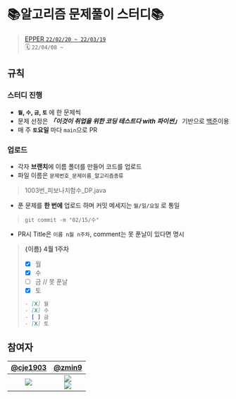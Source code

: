 # 📚알고리즘 문제풀이 스터디📚

> [EPPER `22/02/20 ~ 22/03/19`](https://github.com/zmin9/Algorithm-problem-solving/tree/epper-18th)<br>
> 🗓 `22/04/08 ~`

## 규칙

### 스터디 진행

* **`월`, `수`, `금`, `토`** 에 한 문제씩
* 문제 선정은 _**「이것이 취업을 위한 코딩 테스트다 with 파이썬」**_ 기반으로 [백준](https://www.acmicpc.net/)이용
* 매 주 **`토`요일** 마다 `main`으로 PR

### 업로드
* 각자 **브랜치**에 이름 폴더를 만들어 코드를 업로드
* 파일 이름은 `문제번호_문제이름_알고리즘종류`
> 1003번_피보나치함수_DP.java
* 푼 문제를 **한 번에** 업로드 하며 커밋 메세지는 `월/일/요일` 로 통일
> ```git
> git commit -m "02/15/수"
> ```
* PR시 Title은 `이름 n월 n주차`, comment는 못 푼날이 있다면 명시
> **{이름} 4월 1주차**
> - [X] 월 
> - [X] 수
> - [ ] 금  // 못 푼날
> - [X] 토
> ```md
> - [X] 월 
> - [X] 수
> - [ ] 금
> - [X] 토
> ```


## 참여자

|[@cje1903](https://github.com/cje1903)|[@zmin9](https://github.com/zmin9)|
|:------:|:------:|
|<img src="https://img.shields.io/badge/Python-3776AB?style=flat-square&logo=python&logoColor=white"/>|<img src="https://img.shields.io/badge/C++-00599C?style=flat-square&logo=cplusplus&logoColor=white"/><br/><img src="https://img.shields.io/badge/JavaScript-F7DF1E?style=flat-square&logo=javascript&logoColor=black"/>|
